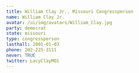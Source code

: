 ```yaml
---
title: William Clay Jr., Missouri Congressperson
name: William Clay Jr.
avatar: /ui/img/avatars/William_Clay.jpg
party: democrat
state: missouri
type: congressperson
lasthall: 2001-01-03
phone: 202-225-3111
never: TRUE
twitter: LacyClayMO1
---
```

